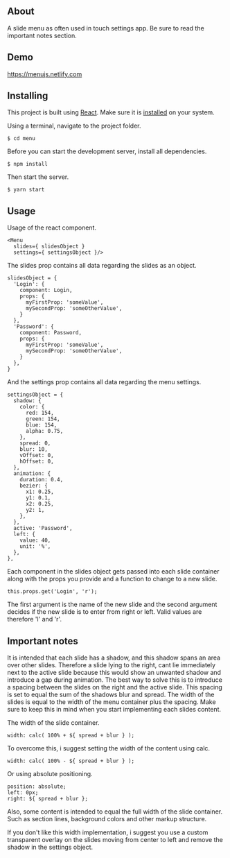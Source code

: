 ## About

A slide menu as often used in touch settings app. Be sure to read the important notes section.

## Demo

https://menujs.netlify.com

## Installing
This project is built using [React](https://reactjs.org). Make sure it is [installed](https://reactjs.org/docs/create-a-new-react-app.html#create-react-app) on your system.

Using a terminal, navigate to the project folder.
```
$ cd menu
```
Before you can start the development server, install all dependencies.
```
$ npm install
```
Then start the server.
```
$ yarn start
```

## Usage

Usage of the react component.
```
<Menu
  slides={ slidesObject }
  settings={ settingsObject }/>
```

The slides prop contains all data regarding the slides as an object.
```
slidesObject = {
  'Login': {
    component: Login,
    props: {
      myFirstProp: 'someValue',
      mySecondProp: 'someOtherValue',
    }
  },
  'Password': {
    component: Password,
    props: {
      myFirstProp: 'someValue',
      mySecondProp: 'someOtherValue',
    }
  },
}
```

And the settings prop contains all data regarding the menu settings.
```
settingsObject = {
  shadow: {
    color: {
      red: 154,
      green: 154,
      blue: 154,
      alpha: 0.75,
    },
    spread: 0,
    blur: 10,
    vOffset: 0,
    hOffset: 0,
  },
  animation: {
    duration: 0.4,
    bezier: {
      x1: 0.25,
      y1: 0.1,
      x2: 0.25,
      y2: 1,
    },
  },
  active: 'Password',
  left: {
    value: 40,
    unit: '%',
  },
},
```

Each component in the slides object gets passed into each slide container along with the props you provide and a function to change to a new slide.

```
this.props.get('Login', 'r');
```

The first argument is the name of the new slide and the second argument decides if the new slide is to enter from right or left. Valid values are therefore 'l' and 'r'.
## Important notes

It is intended that each slide has a shadow, and this shadow spans an area over other slides. Therefore a slide lying to the right, cant lie immediately next to the active slide because this would show an unwanted shadow and introduce a gap during animation. The best way to solve this is to introduce a spacing between the slides on the right and the active slide. This spacing is set to equal the sum of the shadows blur and spread. The width of the slides is equal to the width of the menu container plus the spacing. Make sure to keep this in mind when you start implementing each slides content.

The width of the slide container.

```
width: calc( 100% + ${ spread + blur } );
```

To overcome this, i suggest setting the width of the content using calc.

```
width: calc( 100% - ${ spread + blur } );
```

Or using absolute positioning.

```
position: absolute;
left: 0px;
right: ${ spread + blur };
```

Also, some content is intended to equal the full width of the slide container. Such as section lines, background colors and other markup structure.

If you don't like this width implementation, i suggest you use a custom transparent overlay on the slides moving from center to left and remove the shadow in the settings object.
